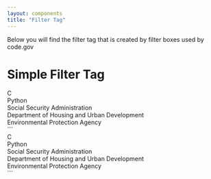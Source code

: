 ```yaml
---
layout: components
title: "Filter Tag"
---
```


<p>Below you will find the filter tag that is created by filter boxes used by code.gov</p>

# Simple Filter Tag
<div class="filter-tag">
  <div class="filter-tag-title">C</div>
</div>
<div class="filter-tag">
  <div class="filter-tag-title">Python</div>
</div>
<div class="filter-tag">
  <div class="filter-tag-title">Social Security Administration</div>
</div>
<div class="filter-tag">
  <div class="filter-tag-title">Department of Housing and Urban Development</div>
</div>
<div class="filter-tag">
  <div class="filter-tag-title">Environmental Protection Agency</div>
</div>
```
<div class="filter-tag">
  <div class="filter-tag-title">C</div>
</div>
<div class="filter-tag">
  <div class="filter-tag-title">Python</div>
</div>
<div class="filter-tag">
  <div class="filter-tag-title">Social Security Administration</div>
</div>
<div class="filter-tag">
  <div class="filter-tag-title">Department of Housing and Urban Development</div>
</div>
<div class="filter-tag">
  <div class="filter-tag-title">Environmental Protection Agency</div>
</div>
```